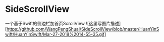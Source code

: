 # SideScrollView
一个基于Swift的侧边栏加首页ScrollView
![这里写图片描述][https://github.com/WangPengShuai/SideScrollView/blob/master/HuanYinSwift/HuanYinSwift/Mar-27-2018%2014-55-35.gif]
